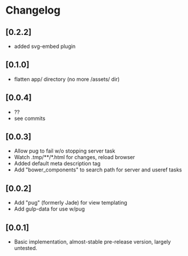 # Changelog

## [0.2.2]
* added svg-embed plugin

<!-- # TODO -- missing a few versions here-->

## [0.1.0]
* flatten app/ directory (no more /assets/ dir)

## [0.0.4]
* ?? 
* see commits

## [0.0.3]

* Allow pug to fail w/o stopping server task
* Watch .tmp/**/*.html for changes, reload browser
* Added default meta description tag
* Add "bower_components" to search path for server and useref tasks

## [0.0.2]

* Add "pug" (formerly Jade) for view templating
* Add gulp-data for use w/pug

## [0.0.1]

* Basic implementation, almost-stable pre-release version, largely untested. 
